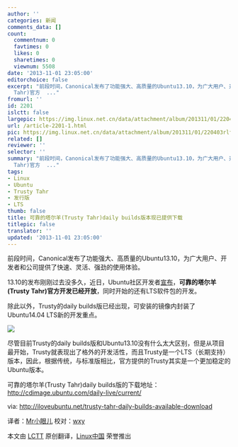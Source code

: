```yaml
---
author: ''
categories: 新闻
comments_data: []
count:
  commentnum: 0
  favtimes: 0
  likes: 0
  sharetimes: 0
  viewnum: 5508
date: '2013-11-01 23:05:00'
editorchoice: false
excerpt: "前段时间，Canonical发布了功能强大、高质量的Ubuntu13.10，为广大用户、开发者和公司提供了快速、灵活、强劲的使用体验。\r\n13.10的发布刚刚过去没多久，近日，Ubuntu社区开发者宣布，可靠的塔尔羊(Trusty
  Tahr)官方  ..."
fromurl: ''
id: 2201
islctt: false
largepic: https://img.linux.net.cn/data/attachment/album/201311/01/220403rlflmrw41tl9l47j.jpg
url: /article-2201-1.html
pic: https://img.linux.net.cn/data/attachment/album/201311/01/220403rlflmrw41tl9l47j.jpg.thumb.jpg
related: []
reviewer: ''
selector: ''
summary: "前段时间，Canonical发布了功能强大、高质量的Ubuntu13.10，为广大用户、开发者和公司提供了快速、灵活、强劲的使用体验。\r\n13.10的发布刚刚过去没多久，近日，Ubuntu社区开发者宣布，可靠的塔尔羊(Trusty
  Tahr)官方  ..."
tags:
- Linux
- Ubuntu
- Trusty Tahr
- 发行版
- LTS
thumb: false
title: 可靠的塔尔羊(Trusty Tahr)daily builds版本现已提供下载
titlepic: false
translator: ''
updated: '2013-11-01 23:05:00'
---
```


前段时间，Canonical发布了功能强大、高质量的Ubuntu13.10，为广大用户、开发者和公司提供了快速、灵活、强劲的使用体验。


13.10的发布刚刚过去没多久，近日，Ubuntu社区开发者[宣布](http://iloveubuntu.net/trusty-tahr-open-development)，**可靠的塔尔羊(Trusty Tahr)**官方**开发已经开放**，同时开始的还有LTS软件包的开发。


除此以外，Trusty的daily builds版已经出现，可安装的镜像内封装了Ubuntu14.04 LTS新的开发重点。


 ![](https://img.linux.net.cn/data/attachment/album/201311/01/220403rlflmrw41tl9l47j.jpg)


尽管目前Trusty的daily builds版和Ubuntu13.10没有什么太大区别，但是从项目最开始，Trusty就表现出了格外的开发活性，而且Trusty是一个LTS（长期支持）版本，因此，根据传统，与标准版相比，官方提供的Trusty其实是一个更加稳定的Ubuntu版本。


可靠的塔尔羊(Trusty Tahr)daily builds版的下载地址：<http://cdimage.ubuntu.com/daily-live/current/>


 


via: <http://iloveubuntu.net/trusty-tahr-daily-builds-available-download>


译者：[Mr小眼儿](http://blog.csdn.net/tinyeyeser) 校对：[wxy](https://github.com/wxy)


本文由 [LCTT](https://github.com/LCTT/TranslateProject) 原创翻译，[Linux中国](http://linux.cn/) 荣誉推出